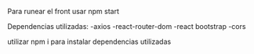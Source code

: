 Para runear el front usar npm start

Dependencias utilizadas:
-axios
-react-router-dom
-react bootstrap
-cors

utilizar npm i para instalar dependencias utilizadas